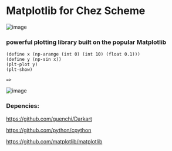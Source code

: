 # Matplotlib for Chez Scheme

![image](https://github.com/guenchi/Matplotlib/blob/master/matplotlib.png)

### powerful plotting library built on the popular Matplotlib

```
(define x (np-arange (int 0) (int 10) (float 0.1)))
(define y (np-sin x))
(plt-plot y)
(plt-show)

=>
```

![image](https://github.com/guenchi/Matplotlib/blob/master/Figure_1.png)

### Depencies:

https://github.com/guenchi/Darkart

https://github.com/python/cpython

https://github.com/matplotlib/matplotlib